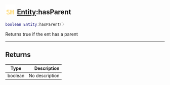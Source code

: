 ## <img src="../../.gitbook/assets/shared.png" width="32" height="32" /> [Entity](../entity/README.md):hasParent

```lua
boolean Entity:hasParent()
```

Returns true if the ent has a parent

-----------------
## Returns

| Type   | Description |
| ------ | ----------: |
| boolean | No description |
